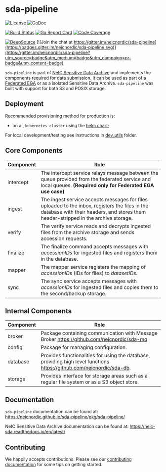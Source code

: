 # sda-pipeline

[![License](https://img.shields.io/github/license/neicnordic/sda-pipeline)](https://shields.io)
[![GoDoc](https://godoc.org/github.com/neicnordic/sda-pipeline?status.svg)](https://pkg.go.dev/github.com/neicnordic/sda-pipeline?tab=subdirectories)

[![Build Status](https://github.com/neicnordic/sda-pipeline/workflows/Go/badge.svg)](https://github.com/neicnordic/sda-pipeline/actions)
[![Go Report Card](https://goreportcard.com/badge/github.com/neicnordic/sda-pipeline)](https://goreportcard.com/report/github.com/neicnordic/sda-pipeline)
[![Code Coverage](https://img.shields.io/coveralls/github/neicnordic/sda-pipeline)](https://shields.io)

[![DeepSource](https://static.deepsource.io/deepsource-badge-light.svg)](https://deepsource.io/gh/neicnordic/sda-pipeline/?ref=repository-badge) [![Join the chat at https://gitter.im/neicnordic/sda-pipeline](https://badges.gitter.im/neicnordic/sda-pipeline.svg)](https://gitter.im/neicnordic/sda-pipeline?utm_source=badge&utm_medium=badge&utm_campaign=pr-badge&utm_content=badge)


`sda-pipeline` is part of [NeIC Sensitive Data Archive](https://neic-sda.readthedocs.io/en/latest/) and implements the components required for data submission.
It can be used as part of a [Federated EGA](https://ega-archive.org/federated) or as a isolated Sensitive Data Archive. 
`sda-pipeline` was built with support for both S3 and POSIX storage.

## Deployment

Recommended provisioning method for production is:

* on a , `kubernetes cluster` using the [helm chart](https://github.com/neicnordic/sda-helm/);

For local development/testing see instructions in [dev_utils](/dev_utils) folder.

## Core Components

| Component     | Role |
|---------------|------|
| intercept     | The intercept service relays message between the queue provided from the federated service and local queues. **(Required only for Federated EGA use case)** |
| ingest        | The ingest service accepts messages for files uploaded to the inbox, registers the files in the database with their headers, and stores them header-stripped in the archive storage. |
| verify        | The verify service reads and decrypts ingested files from the archive storage and sends accession requests. |
| finalize      | The finalize command accepts messages with _accessionIDs_ for ingested files and registers them in the database. |
| mapper        | The mapper service registers the mapping of _accessionIDs_ (IDs for files) to _datasetIDs_. |
| sync          | The sync service accepts messages with _accessionIDs_ for ingested files and copies them to the second/backup storage. |

## Internal Components

| Component     | Role |
|---------------|------|
| broker        | Package containing communication with Message Broker https://github.com/neicnordic/sda-mq  |
| config        | Package for managing configuration. |
| database      | Provides functionalities for using the database, providing high level functions  https://github.com/neicnordic/sda-db. |
| storage       | Provides interface for storage areas such as a regular file system or as a S3 object store. |


## Documentation

`sda-pipeline` documentation can be found at: https://neicnordic.github.io/sda-pipeline/pkg/sda-pipeline/

NeIC Sensitive Data Archive documentation can be found at: https://neic-sda.readthedocs.io/en/latest/

## Contributing

We happily accepts contributions. Please see our [contributing documentation](CONTRIBUTING.md) for some tips on getting started.
